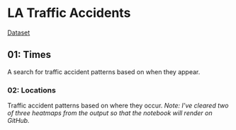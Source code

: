# LA Traffic Accidents
[Dataset](https://data.lacity.org/Public-Safety/Traffic-Collision-Data-from-2010-to-Present/d5tf-ez2w)


## 01: Times

A search for traffic accident patterns based on when they appear.

### 02: Locations

Traffic accident patterns based on where they occur. *Note: I've cleared two of three heatmaps from the output so that the notebook will render on GitHub.*
